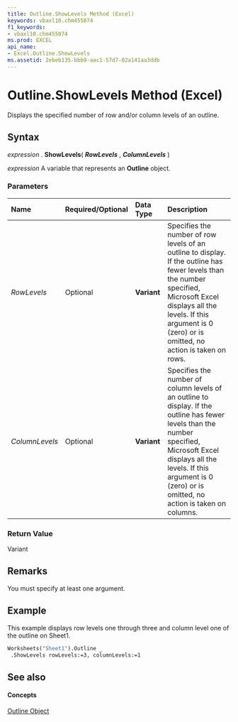 ```yaml
---
title: Outline.ShowLevels Method (Excel)
keywords: vbaxl10.chm455074
f1_keywords:
- vbaxl10.chm455074
ms.prod: EXCEL
api_name:
- Excel.Outline.ShowLevels
ms.assetid: 2ebeb135-bbb9-aac1-57d7-02a141aa3ddb
---
```



# Outline.ShowLevels Method (Excel)

Displays the specified number of row and/or column levels of an outline.


## Syntax

 _expression_ . **ShowLevels**( **_RowLevels_** , **_ColumnLevels_** )

 _expression_ A variable that represents an **Outline** object.


### Parameters



|**Name**|**Required/Optional**|**Data Type**|**Description**|
|:-----|:-----|:-----|:-----|
| _RowLevels_|Optional| **Variant**|Specifies the number of row levels of an outline to display. If the outline has fewer levels than the number specified, Microsoft Excel displays all the levels. If this argument is 0 (zero) or is omitted, no action is taken on rows.|
| _ColumnLevels_|Optional| **Variant**|Specifies the number of column levels of an outline to display. If the outline has fewer levels than the number specified, Microsoft Excel displays all the levels. If this argument is 0 (zero) or is omitted, no action is taken on columns.|

### Return Value

Variant


## Remarks

You must specify at least one argument.


## Example

This example displays row levels one through three and column level one of the outline on Sheet1.


```vb
Worksheets("Sheet1").Outline _ 
 .ShowLevels rowLevels:=3, columnLevels:=1
```


## See also


#### Concepts


[Outline Object](outline-object-excel.md)

